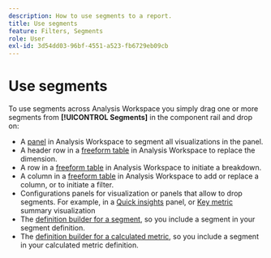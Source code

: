 ```yaml
---
description: How to use segments to a report.
title: Use segments
feature: Filters, Segments
role: User
exl-id: 3d54dd03-96bf-4551-a523-fb6729eb09cb
---
```

# Use segments

To use segments across Analysis Workspace you simply drag one or more segments from **[!UICONTROL Segments]** in the component rail and drop on:

* A [panel](/help/analysis-workspace/c-panels/panels.md) in Analysis Workspace to segment all visualizations in the panel.
* A header row in a [freeform table](/help/analysis-workspace/visualizations/freeform-table/freeform-table.md) in Analysis Workspace to replace the dimension.
* A row in a [freeform table](/help/analysis-workspace/visualizations/freeform-table/freeform-table.md) in Analysis Workspace to initiate a breakdown. 
* A column in a [freeform table](/help/analysis-workspace/visualizations/freeform-table/freeform-table.md) in Analysis Workspace to add or replace a column, or to initiate a filter.
* Configurations panels for visualization or panels that allow to drop segments. For example, in a [Quick insights](/help/analysis-workspace/c-panels/quickinsight.md) panel, or [Key metric](/help/analysis-workspace/visualizations/key-metric.md) summary visualization
* The [definition builder for a segment](/help/components/segments/seg-builder.md#definition-builder), so you include a segment in your segment definition.
* The [definition builder for a calculated metric](/help/components/calc-metrics/cm-workflow/cm-build-metrics.md#definition-builder), so you include a segment in your calculated metric definition.
